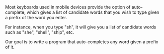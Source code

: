 
Most keyboards used in mobile devices provide the option of auto-complete, which gives a list of candidate words that you wish to type given a prefix of the word you enter. 

For instance, when you type "sh", it will give you a list of candidate words such as "she", "shell", "ship", etc. 

Our goal is to write a program that auto-completes any word given a prefix of it. 
